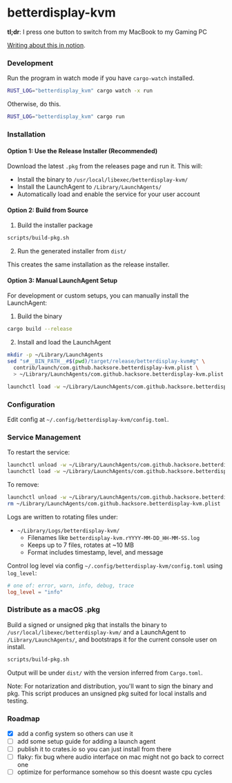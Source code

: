 # betterdisplay-kvm

**tl;dr**: I press one button to switch from my MacBook to my Gaming PC

[Writing about this in notion](https://www.notion.so/boult/BetterDisplay-KVM-259adc9a945c80a196f6db8f52407a8e).

### Development

Run the program in watch mode if you have `cargo-watch` installed.

```sh
RUST_LOG="betterdisplay_kvm" cargo watch -x run
```

Otherwise, do this.

```sh
RUST_LOG="betterdisplay_kvm" cargo run
```

### Installation

#### Option 1: Use the Release Installer (Recommended)

Download the latest `.pkg` from the releases page and run it. This will:
- Install the binary to `/usr/local/libexec/betterdisplay-kvm/`
- Install the LaunchAgent to `/Library/LaunchAgents/`
- Automatically load and enable the service for your user account

#### Option 2: Build from Source

1) Build the installer package

```sh
scripts/build-pkg.sh
```

2) Run the generated installer from `dist/`

This creates the same installation as the release installer.

#### Option 3: Manual LaunchAgent Setup

For development or custom setups, you can manually install the LaunchAgent:

1) Build the binary

```sh
cargo build --release
```

2) Install and load the LaunchAgent

```sh
mkdir -p ~/Library/LaunchAgents
sed "s#__BIN_PATH__#$(pwd)/target/release/betterdisplay-kvm#g" \
  contrib/launch/com.github.hacksore.betterdisplay-kvm.plist \
  > ~/Library/LaunchAgents/com.github.hacksore.betterdisplay-kvm.plist

launchctl load -w ~/Library/LaunchAgents/com.github.hacksore.betterdisplay-kvm.plist
```

### Configuration

Edit config at `~/.config/betterdisplay-kvm/config.toml`.

### Service Management

To restart the service:

```sh
launchctl unload -w ~/Library/LaunchAgents/com.github.hacksore.betterdisplay-kvm.plist
launchctl load -w ~/Library/LaunchAgents/com.github.hacksore.betterdisplay-kvm.plist
```

To remove:

```sh
launchctl unload -w ~/Library/LaunchAgents/com.github.hacksore.betterdisplay-kvm.plist
rm ~/Library/LaunchAgents/com.github.hacksore.betterdisplay-kvm.plist
```

Logs are written to rotating files under:
- `~/Library/Logs/betterdisplay-kvm/`
  - Filenames like `betterdisplay-kvm.rYYYY-MM-DD_HH-MM-SS.log`
  - Keeps up to 7 files, rotates at ~10 MB
  - Format includes timestamp, level, and message

Control log level via config `~/.config/betterdisplay-kvm/config.toml` using `log_level`:

```toml
# one of: error, warn, info, debug, trace
log_level = "info"
```

### Distribute as a macOS .pkg

Build a signed or unsigned pkg that installs the binary to `/usr/local/libexec/betterdisplay-kvm/` and a LaunchAgent to `/Library/LaunchAgents/`, and bootstraps it for the current console user on install.

```sh
scripts/build-pkg.sh
```

Output will be under `dist/` with the version inferred from `Cargo.toml`.

Note: For notarization and distribution, you'll want to sign the binary and pkg. This script produces an unsigned pkg suited for local installs and testing.

### Roadmap
- [x] add a config system so others can use it
- [ ] add some setup guide for adding a launch agent
- [ ] publish it to crates.io so you can just install from there
- [ ] flaky: fix bug where audio interface on mac might not go back to correct one
- [ ] optimize for performance somehow so this doesnt waste cpu cycles
